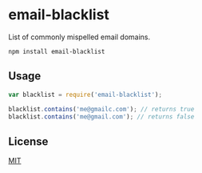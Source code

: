 # email-blacklist

List of commonly mispelled email domains.

	npm install email-blacklist

## Usage

```javascript
var blacklist = require('email-blacklist');

blacklist.contains('me@gmailc.com'); // returns true
blacklist.contains('me@gmail.com'); // returns false
```

## License

[MIT](http://opensource.org/licenses/MIT)
